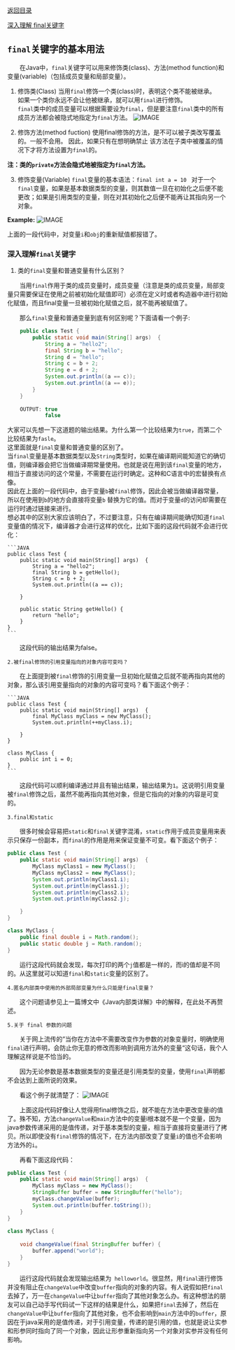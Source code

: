 
[返回目录](./1.%20java学习目录.md)

[深入理解 final关键字](#table1)

## `final`关键字的基本用法

　　在Java中，`final`关键字可以用来修饰类(class)、方法(method function)和变量(variable)（包括成员变量和局部变量）。

1. 修饰类(Class)
当用`final`修饰一个类(class)时，表明这个类不能被继承。  
如果一个类你永远不会让他被继承，就可以用`final`进行修饰。  
`final`类中的成员变量可以根据需要设为`final`，但是要注意`final`类中的所有成员方法都会被隐式地指定为`final`方法。
![IMAGE](https://images0.cnblogs.com/i/288799/201407/091032249893721.jpg)


2. 修饰方法(method fuction)
使用final修饰的方法，是不可以被子类改写覆盖的。一般不会用。
因此，如果只有在想明确禁止 该方法在子类中被覆盖的情况下才将方法设置为`final`的。

**注：类的`private`方法会隐式地被指定为`final`方法。**

3. 修饰变量(Variable)
`final`变量的基本语法：`final int a = 10 `
对于一个`final`变量，如果是基本数据类型的变量，则其数值一旦在初始化之后便不能更改；如果是引用类型的变量，则在对其初始化之后便不能再让其指向另一个对象。

**Example:**
![IMAGE](https://images0.cnblogs.com/i/288799/201407/091114508325258.jpg)

上面的一段代码中，对变量`i`和`obj`的重新赋值都报错了。


### <a id="table1">深入理解`final`关键字</a>

1. 类的`final`变量和普通变量有什么区别？

　　当用`final`作用于类的成员变量时，成员变量（注意是类的成员变量，局部变量只需要保证在使用之前被初始化赋值即可）必须在定义时或者构造器中进行初始化赋值，而且final变量一旦被初始化赋值之后，就不能再被赋值了。

　　那么`final`变量和普通变量到底有何区别呢？下面请看一个例子:
```JAVA
    public class Test {
        public static void main(String[] args)  {
            String a = "hello2"; 
            final String b = "hello";
            String d = "hello";
            String c = b + 2; 
            String e = d + 2;
            System.out.println((a == c));
            System.out.println((a == e));
        }
    }
        
    OUTPUT: true
            false
```

大家可以先想一下这道题的输出结果。为什么第一个比较结果为`true`，而第二个比较结果为`fasle`。  
这里面就是`final`变量和普通变量的区别了。  
当`final`变量是基本数据类型以及`String`类型时，如果在编译期间能知道它的确切值，则编译器会把它当做编译期常量使用。也就是说在用到该`final`变量的地方，相当于直接访问的这个常量，不需要在运行时确定。这种和C语言中的宏替换有点像。  
因此在上面的一段代码中，由于变量`b`被`final`修饰，因此会被当做编译器常量，所以在使用到`b`的地方会直接将变量`b` 替换为它的值。而对于变量`d`的访问却需要在运行时通过链接来进行。  
想必其中的区别大家应该明白了，不过要注意，只有在编译期间能确切知道`final`变量值的情况下，编译器才会进行这样的优化，比如下面的这段代码就不会进行优化：

    ```JAVA
    public class Test {
        public static void main(String[] args)  {
            String a = "hello2"; 
            final String b = getHello();
            String c = b + 2; 
            System.out.println((a == c));
    
        }
        
        public static String getHello() {
            return "hello";
        }
    }
    ```

　　这段代码的输出结果为false。

    2.被final修饰的引用变量指向的对象内容可变吗？

　　在上面提到被`final`修饰的引用变量一旦初始化赋值之后就不能再指向其他的对象，那么该引用变量指向的对象的内容可变吗？看下面这个例子：

    ```JAVA
    public class Test {
        public static void main(String[] args)  {
            final MyClass myClass = new MyClass();
            System.out.println(++myClass.i);
    
        }
    }
    
    class MyClass {
        public int i = 0;
    }
    ```

　　这段代码可以顺利编译通过并且有输出结果，输出结果为`1`。这说明引用变量被`final`修饰之后，虽然不能再指向其他对象，但是它指向的对象的内容是可变的。

    3.final和static

　　很多时候会容易把`static`和`final`关键字混淆，`static`作用于成员变量用来表示只保存一份副本，而`final`的作用是用来保证变量不可变。看下面这个例子：

```JAVA
public class Test {
    public static void main(String[] args)  {
        MyClass myClass1 = new MyClass();
        MyClass myClass2 = new MyClass();
        System.out.println(myClass1.i);
        System.out.println(myClass1.j);
        System.out.println(myClass2.i);
        System.out.println(myClass2.j);

    }
}

class MyClass {
    public final double i = Math.random();
    public static double j = Math.random();
}
```

　　运行这段代码就会发现，每次打印的两个`j`值都是一样的，而i的值却是不同的。从这里就可以知道`final`和`static`变量的区别了。

    4.匿名内部类中使用的外部局部变量为什么只能是final变量？

　　这个问题请参见上一篇博文中《Java内部类详解》中的解释，在此处不再赘述。

    5.关于 final 参数的问题

　　关于网上流传的”当你在方法中不需要改变作为参数的对象变量时，明确使用`final`进行声明，会防止你无意的修改而影响到调用方法外的变量“这句话，我个人理解这样说是不恰当的。

　　因为无论参数是基本数据类型的变量还是引用类型的变量，使用`final`声明都不会达到上面所说的效果。

　　看这个例子就清楚了：
![IMAGE](https://images0.cnblogs.com/i/288799/201407/091522525043726.jpg)

　　上面这段代码好像让人觉得用final修饰之后，就不能在方法中更改变量i的值了。殊不知，方法`changeValue`和`main`方法中的变量i根本就不是一个变量，因为java参数传递采用的是值传递，对于基本类型的变量，相当于直接将变量进行了拷贝。所以即使没有`final`修饰的情况下，在方法内部改变了变量`i`的值也不会影响方法外的`i`。

　　再看下面这段代码：
```java
public class Test {
    public static void main(String[] args)  {
        MyClass myClass = new MyClass();
        StringBuffer buffer = new StringBuffer("hello");
        myClass.changeValue(buffer);
        System.out.println(buffer.toString());
    }
}
 
class MyClass {
     
    void changeValue(final StringBuffer buffer) {
        buffer.append("world");
    }
}
```

　　运行这段代码就会发现输出结果为` helloworld`。很显然，用`final`进行修饰并没有阻止在`changeValue`中改变`buffer`指向的对象的内容。有人说假如把`final`去掉了，万一在`changeValue`中让`buffer`指向了其他对象怎么办。有这种想法的朋友可以自己动手写代码试一下这样的结果是什么，如果把`final`去掉了，然后在`changeValue`中让`buffer`指向了其他对象，也不会影响到`main`方法中的`buffer`，原因在于java采用的是值传递，对于引用变量，传递的是引用的值，也就是说让实参和形参同时指向了同一个对象，因此让形参重新指向另一个对象对实参并没有任何影响。

